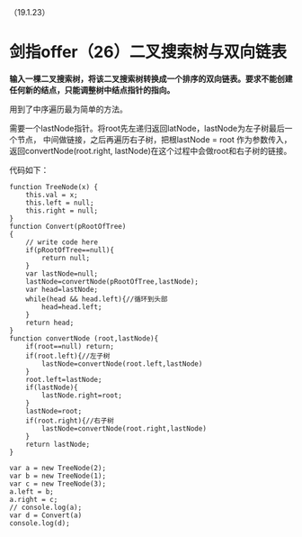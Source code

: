 （19.1.23）
# 剑指offer（26）二叉搜索树与双向链表

**输入一棵二叉搜索树，将该二叉搜索树转换成一个排序的双向链表。要求不能创建任何新的结点，只能调整树中结点指针的指向。**


用到了中序遍历最为简单的方法。

需要一个lastNode指针。将root先左递归返回latNode，lastNode为左子树最后一个节点，
中间做链接，之后再遍历右子树，把根lastNode = root 作为参数传入，
返回convertNode(root.right, lastNode)在这个过程中会做root和右子树的链接。

代码如下：

	function TreeNode(x) {
	    this.val = x;
	    this.left = null;
	    this.right = null;
	} 
	function Convert(pRootOfTree)
	{
	    // write code here
	    if(pRootOfTree==null){
	        return null;
	    }
	    var lastNode=null;
	    lastNode=convertNode(pRootOfTree,lastNode);
	    var head=lastNode;
	    while(head && head.left){//循环到头部
	        head=head.left;
	    }
	    return head;
	}
	function convertNode (root,lastNode){
	    if(root==null) return;
	    if(root.left){//左子树
	        lastNode=convertNode(root.left,lastNode)
	    }
	    root.left=lastNode;
	    if(lastNode){
	        lastNode.right=root;
	    }
	    lastNode=root;
	    if(root.right){//右子树
	        lastNode=convertNode(root.right,lastNode)
	    }
	    return lastNode;
	}
	
	var a = new TreeNode(2);
	var b = new TreeNode(1);
	var c = new TreeNode(3);
	a.left = b;
	a.right = c;
	// console.log(a);
	var d = Convert(a)
	console.log(d);

